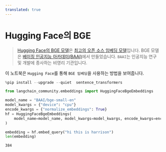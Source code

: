 ```yaml
---
translated: true
---
```


# Hugging Face의 BGE

>[Hugging Face의 BGE 모델](https://huggingface.co/BAAI/bge-large-en)은 [최고의 오픈 소스 임베딩 모델](https://huggingface.co/spaces/mteb/leaderboard)입니다.
>BGE 모델은 [베이징 인공지능 아카데미(BAAI)](https://en.wikipedia.org/wiki/Beijing_Academy_of_Artificial_Intelligence)에서 만들었습니다. `BAAI`는 인공지능 연구 및 개발에 종사하는 비영리 기관입니다.

이 노트북은 `Hugging Face`를 통해 `BGE 임베딩`을 사용하는 방법을 보여줍니다.

```python
%pip install --upgrade --quiet  sentence_transformers
```

```python
from langchain_community.embeddings import HuggingFaceBgeEmbeddings

model_name = "BAAI/bge-small-en"
model_kwargs = {"device": "cpu"}
encode_kwargs = {"normalize_embeddings": True}
hf = HuggingFaceBgeEmbeddings(
    model_name=model_name, model_kwargs=model_kwargs, encode_kwargs=encode_kwargs
)
```

```python
embedding = hf.embed_query("hi this is harrison")
len(embedding)
```

```output
384
```
